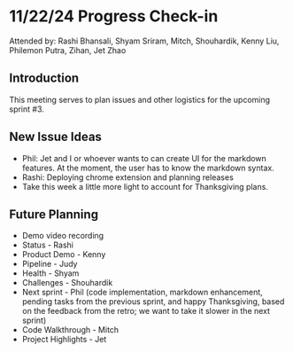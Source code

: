 # 11/22/24 Progress Check-in
Attended by: Rashi Bhansali, Shyam Sriram, Mitch, Shouhardik, Kenny Liu, Philemon Putra, Zihan, Jet Zhao

## Introduction
This meeting serves to plan issues and other logistics for the upcoming sprint #3.

## New Issue Ideas
- Phil: Jet and I or whoever wants to can create UI for the markdown features. At the moment, the user has to know the markdown syntax.
- Rashi: Deploying chrome extension and planning releases
- Take this week a little more light to account for Thanksgiving plans.
  
## Future Planning
- Demo video recording
- Status - Rashi
- Product Demo - Kenny
- Pipeline - Judy
- Health - Shyam
- Challenges - Shouhardik
- Next sprint - Phil (code implementation, markdown enhancement, pending tasks from the previous sprint, and happy Thanksgiving, based on the feedback from the retro; we want to take it slower in the next sprint)
- Code Walkthrough - Mitch
- Project Highlights - Jet
